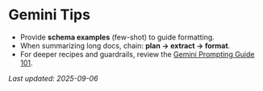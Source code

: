 # Gemini Tips

- Provide **schema examples** (few-shot) to guide formatting.
- When summarizing long docs, chain: **plan → extract → format**.
- For deeper recipes and guardrails, review the [Gemini Prompting Guide 101](../../assets/prompting-guides/gemini-prompting-guide-101.pdf).

_Last updated: 2025-09-06_
